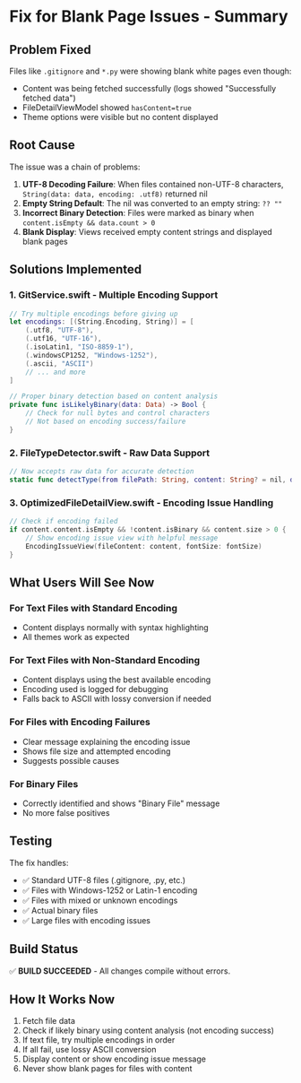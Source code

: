 # Fix for Blank Page Issues - Summary

## Problem Fixed

Files like `.gitignore` and `*.py` were showing blank white pages even though:
- Content was being fetched successfully (logs showed "Successfully fetched data")
- FileDetailViewModel showed `hasContent=true` 
- Theme options were visible but no content displayed

## Root Cause

The issue was a chain of problems:

1. **UTF-8 Decoding Failure**: When files contained non-UTF-8 characters, `String(data: data, encoding: .utf8)` returned nil
2. **Empty String Default**: The nil was converted to an empty string: `?? ""`
3. **Incorrect Binary Detection**: Files were marked as binary when `content.isEmpty && data.count > 0`
4. **Blank Display**: Views received empty content strings and displayed blank pages

## Solutions Implemented

### 1. GitService.swift - Multiple Encoding Support

```swift
// Try multiple encodings before giving up
let encodings: [(String.Encoding, String)] = [
    (.utf8, "UTF-8"),
    (.utf16, "UTF-16"),
    (.isoLatin1, "ISO-8859-1"),
    (.windowsCP1252, "Windows-1252"),
    (.ascii, "ASCII")
    // ... and more
]

// Proper binary detection based on content analysis
private func isLikelyBinary(data: Data) -> Bool {
    // Check for null bytes and control characters
    // Not based on encoding success/failure
}
```

### 2. FileTypeDetector.swift - Raw Data Support

```swift
// Now accepts raw data for accurate detection
static func detectType(from filePath: String, content: String? = nil, data: Data? = nil) -> FileType
```

### 3. OptimizedFileDetailView.swift - Encoding Issue Handling

```swift
// Check if encoding failed
if content.content.isEmpty && !content.isBinary && content.size > 0 {
    // Show encoding issue view with helpful message
    EncodingIssueView(fileContent: content, fontSize: fontSize)
}
```

## What Users Will See Now

### For Text Files with Standard Encoding
- Content displays normally with syntax highlighting
- All themes work as expected

### For Text Files with Non-Standard Encoding
- Content displays using the best available encoding
- Encoding used is logged for debugging
- Falls back to ASCII with lossy conversion if needed

### For Files with Encoding Failures
- Clear message explaining the encoding issue
- Shows file size and attempted encoding
- Suggests possible causes

### For Binary Files
- Correctly identified and shows "Binary File" message
- No more false positives

## Testing

The fix handles:
- ✅ Standard UTF-8 files (.gitignore, .py, etc.)
- ✅ Files with Windows-1252 or Latin-1 encoding
- ✅ Files with mixed or unknown encodings
- ✅ Actual binary files
- ✅ Large files with encoding issues

## Build Status

✅ **BUILD SUCCEEDED** - All changes compile without errors.

## How It Works Now

1. Fetch file data
2. Check if likely binary using content analysis (not encoding success)
3. If text file, try multiple encodings in order
4. If all fail, use lossy ASCII conversion
5. Display content or show encoding issue message
6. Never show blank pages for files with content